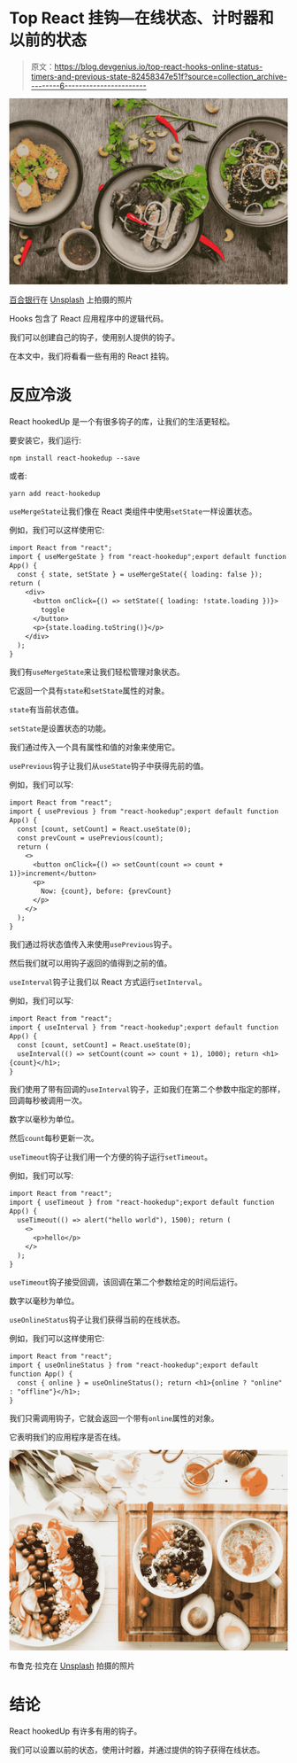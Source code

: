 # Top React 挂钩—在线状态、计时器和以前的状态

> 原文：<https://blog.devgenius.io/top-react-hooks-online-status-timers-and-previous-state-82458347e51f?source=collection_archive---------6----------------------->

![](img/5a8dbfecf58113b3c9cd3d905291dfe2.png)

[百合银行](https://unsplash.com/@lvnatikk?utm_source=medium&utm_medium=referral)在 [Unsplash](https://unsplash.com?utm_source=medium&utm_medium=referral) 上拍摄的照片

Hooks 包含了 React 应用程序中的逻辑代码。

我们可以创建自己的钩子，使用别人提供的钩子。

在本文中，我们将看看一些有用的 React 挂钩。

# 反应冷淡

React hookedUp 是一个有很多钩子的库，让我们的生活更轻松。

要安装它，我们运行:

```
npm install react-hookedup --save
```

或者:

```
yarn add react-hookedup
```

`useMergeState`让我们像在 React 类组件中使用`setState`一样设置状态。

例如，我们可以这样使用它:

```
import React from "react";
import { useMergeState } from "react-hookedup";export default function App() {
  const { state, setState } = useMergeState({ loading: false }); return (
    <div>
      <button onClick={() => setState({ loading: !state.loading })}>
        toggle
      </button>
      <p>{state.loading.toString()}</p>
    </div>
  );
}
```

我们有`useMergeState`来让我们轻松管理对象状态。

它返回一个具有`state`和`setState`属性的对象。

`state`有当前状态值。

`setState`是设置状态的功能。

我们通过传入一个具有属性和值的对象来使用它。

`usePrevious`钩子让我们从`useState`钩子中获得先前的值。

例如，我们可以写:

```
import React from "react";
import { usePrevious } from "react-hookedup";export default function App() {
  const [count, setCount] = React.useState(0);
  const prevCount = usePrevious(count);
  return (
    <>
      <button onClick={() => setCount(count => count + 1)}>increment</button>
      <p>
        Now: {count}, before: {prevCount}
      </p>
    </>
  );
}
```

我们通过将状态值传入来使用`usePrevious`钩子。

然后我们就可以用钩子返回的值得到之前的值。

`useInterval`钩子让我们以 React 方式运行`setInterval`。

例如，我们可以写:

```
import React from "react";
import { useInterval } from "react-hookedup";export default function App() {
  const [count, setCount] = React.useState(0);
  useInterval(() => setCount(count => count + 1), 1000); return <h1>{count}</h1>;
}
```

我们使用了带有回调的`useInterval`钩子，正如我们在第二个参数中指定的那样，回调每秒被调用一次。

数字以毫秒为单位。

然后`count`每秒更新一次。

`useTimeout`钩子让我们用一个方便的钩子运行`setTimeout`。

例如，我们可以写:

```
import React from "react";
import { useTimeout } from "react-hookedup";export default function App() {
  useTimeout(() => alert("hello world"), 1500); return (
    <>
      <p>hello</p>
    </>
  );
}
```

`useTimeout`钩子接受回调，该回调在第二个参数给定的时间后运行。

数字以毫秒为单位。

`useOnlineStatus`钩子让我们获得当前的在线状态。

例如，我们可以这样使用它:

```
import React from "react";
import { useOnlineStatus } from "react-hookedup";export default function App() {
  const { online } = useOnlineStatus(); return <h1>{online ? "online" : "offline"}</h1>;
}
```

我们只需调用钩子，它就会返回一个带有`online`属性的对象。

它表明我们的应用程序是否在线。

![](img/4073b06d5d8e40d75c33047a36ffa75a.png)

布鲁克·拉克在 [Unsplash](https://unsplash.com?utm_source=medium&utm_medium=referral) 拍摄的照片

# 结论

React hookedUp 有许多有用的钩子。

我们可以设置以前的状态，使用计时器，并通过提供的钩子获得在线状态。